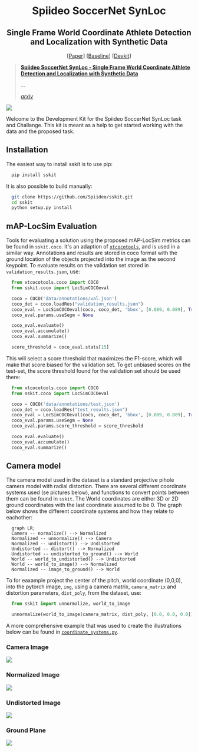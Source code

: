 
<div align="center">

# Spiideo SoccerNet SynLoc
## Single Frame World Coordinate Athlete Detection and Localization with Synthetic Data

[[Paper](https://arxiv.org/)] [[Baseline](https://github.com/Spiideo/mmpose/tree/spiideo_scenes)] [[Devkit](https://github.com/Spiideo/sskit)]

</div>

>**[Spiideo SoccerNet SynLoc - Single Frame World Coordinate Athlete Detection and Localization with Synthetic Data](https://arxiv.org/)**
>
> ...
>
>[*arxiv*](https://arxiv.org/)
>

![](docs/front.jpg)

Welcome to the Development Kit for the Spiideo SoccerNet SynLoc task and Challange. This kit is meant as a help to get started working with the data and the proposed task.

## Installation
The easiest way to install sskit is to use pip:
```bash
  pip install sskit
```

It is also possible to build manually:
```bash
  git clone https://github.com/Spiideo/sskit.git
  cd sskit
  python setup.py install
```

## mAP-LocSim Evaluation

Tools for evaluating a solution using the proposed mAP-LocSim metrics can be found in `sskit.coco`. It's an adaption of
[`xtcocotools`](https://pypi.org/project/xtcocotools/), and is used in a similar way. Annotations and results are stored
in coco format with the ground location of the objects projected into the image as the second keypoint. To evaluate
results on the validation set stored in `validation_results.json`, use:
```python
  from xtcocotools.coco import COCO
  from sskit.coco import LocSimCOCOeval

  coco = COCO('data/annotations/val.json')
  coco_det = coco.loadRes("validation_results.json")
  coco_eval = LocSimCOCOeval(coco, coco_det, 'bbox', [0.089, 0.089], True)
  coco_eval.params.useSegm = None

  coco_eval.evaluate()
  coco_eval.accumulate()
  coco_eval.summarize()

  score_threshold = coco_eval.stats[15]
```

This will select a score threshold that maximizes the F1-score, which will make that score biased for the validation set.
To get unbiased scores on the test-set, the score threshold found for the validation set should be used there:
```python
  from xtcocotools.coco import COCO
  from sskit.coco import LocSimCOCOeval

  coco = COCO('data/annotations/test.json')
  coco_det = coco.loadRes("test_results.json")
  coco_eval = LocSimCOCOeval(coco, coco_det, 'bbox', [0.089, 0.089], True)
  coco_eval.params.useSegm = None
  coco_eval.params.score_threshold = score_threshold

  coco_eval.evaluate()
  coco_eval.accumulate()
  coco_eval.summarize()
```

## Camera model

The camera model used in the dataset is a standard projective pihole camera model with radial distortion.
There are several different coordinate systems used (se pictures below), and functions to convert points
between them can be found in `sskit`. The World coordinates are either 3D or 2D ground coordinates with
the last coordinate assumed to be 0. The graph below shows the different coordinate systems and how they
relate to eachother:
```mermaid
  graph LR;
  Camera -- normalize() --> Normalized
  Normalized -- unnormalize() --> Camera
  Normalized -- undistort() --> Undistorted
  Undistorted -- distort() --> Normalized
  Undistorted -- undistorted_to_ground() --> World
  World -- world_to_undistorted() --> Undistorted
  World -- world_to_image() --> Normalized
  Normalized -- image_to_ground() --> World
```

To for eaxample project the center of the pitch, world coordinate (0,0,0), into the pytorch image, `img`, using a
camera matrix, `camera_matrix` and distortion parameters, `dist_poly`, from the dataset, use:
```python
  from sskit import unnormalize, world_to_image

  unnormalize(world_to_image(camera_matrix, dist_poly, [0.0, 0.0, 0.0]), img.shape)
```

A more comprehensive example that was used to create the illustrations below can be found in [`coordinate_systems.py`](coordinate_systems.py).

### Camera Image
![](docs/camera.jpg)

### Normalized Image
![](docs/normalized.jpg)

### Undistorted Image
![](docs/undistorted.jpg)

### Ground Plane
![](docs/ground.jpg)
